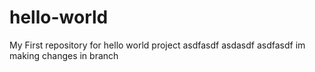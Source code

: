 # hello-world
My First repository for hello world project
asdfasdf 
asdasdf
asdfasdf
im making changes in branch
